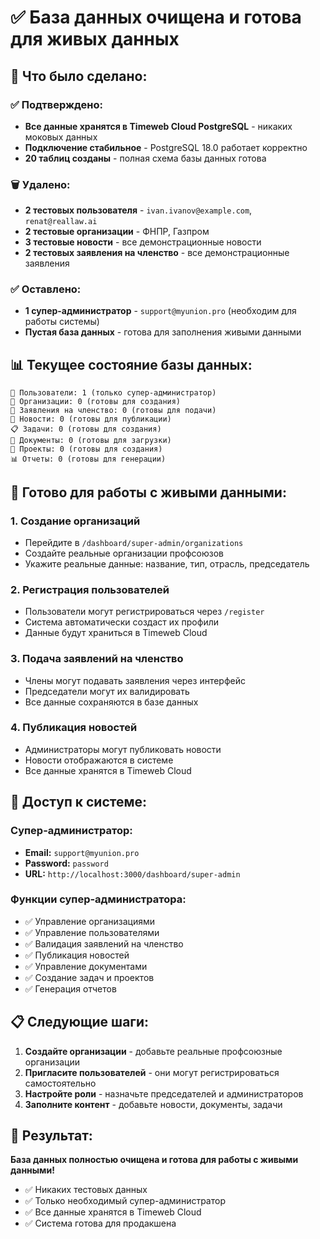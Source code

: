 # ✅ База данных очищена и готова для живых данных

## 🎯 **Что было сделано:**

### ✅ **Подтверждено:**
- **Все данные хранятся в Timeweb Cloud PostgreSQL** - никаких моковых данных
- **Подключение стабильное** - PostgreSQL 18.0 работает корректно
- **20 таблиц созданы** - полная схема базы данных готова

### 🗑️ **Удалено:**
- **2 тестовых пользователя** - `ivan.ivanov@example.com`, `renat@reallaw.ai`
- **2 тестовые организации** - ФНПР, Газпром
- **3 тестовые новости** - все демонстрационные новости
- **2 тестовых заявления на членство** - все демонстрационные заявления

### ✅ **Оставлено:**
- **1 супер-администратор** - `support@myunion.pro` (необходим для работы системы)
- **Пустая база данных** - готова для заполнения живыми данными

## 📊 **Текущее состояние базы данных:**

```
👥 Пользователи: 1 (только супер-администратор)
🏢 Организации: 0 (готовы для создания)
📝 Заявления на членство: 0 (готовы для подачи)
📰 Новости: 0 (готовы для публикации)
📋 Задачи: 0 (готовы для создания)
📄 Документы: 0 (готовы для загрузки)
🚀 Проекты: 0 (готовы для создания)
📊 Отчеты: 0 (готовы для генерации)
```

## 🚀 **Готово для работы с живыми данными:**

### 1. **Создание организаций**
- Перейдите в `/dashboard/super-admin/organizations`
- Создайте реальные организации профсоюзов
- Укажите реальные данные: название, тип, отрасль, председатель

### 2. **Регистрация пользователей**
- Пользователи могут регистрироваться через `/register`
- Система автоматически создаст их профили
- Данные будут храниться в Timeweb Cloud

### 3. **Подача заявлений на членство**
- Члены могут подавать заявления через интерфейс
- Председатели могут их валидировать
- Все данные сохраняются в базе данных

### 4. **Публикация новостей**
- Администраторы могут публиковать новости
- Новости отображаются в системе
- Все данные хранятся в Timeweb Cloud

## 🔧 **Доступ к системе:**

### Супер-администратор:
- **Email:** `support@myunion.pro`
- **Password:** `password`
- **URL:** `http://localhost:3000/dashboard/super-admin`

### Функции супер-администратора:
- ✅ Управление организациями
- ✅ Управление пользователями
- ✅ Валидация заявлений на членство
- ✅ Публикация новостей
- ✅ Управление документами
- ✅ Создание задач и проектов
- ✅ Генерация отчетов

## 📋 **Следующие шаги:**

1. **Создайте организации** - добавьте реальные профсоюзные организации
2. **Пригласите пользователей** - они могут регистрироваться самостоятельно
3. **Настройте роли** - назначьте председателей и администраторов
4. **Заполните контент** - добавьте новости, документы, задачи

## 🎉 **Результат:**

**База данных полностью очищена и готова для работы с живыми данными!**

- ✅ Никаких тестовых данных
- ✅ Только необходимый супер-администратор
- ✅ Все данные хранятся в Timeweb Cloud
- ✅ Система готова для продакшена

